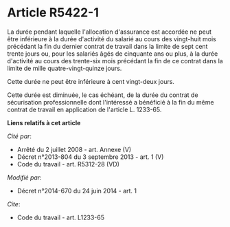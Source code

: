 # Article R5422-1

La durée pendant laquelle l'allocation d'assurance est accordée ne peut être inférieure à la durée d'activité du salarié au
cours des vingt-huit mois précédant la fin du dernier contrat de travail dans la limite de sept cent trente jours ou, pour
les salariés âgés de cinquante ans ou plus, à la durée d'activité au cours des trente-six mois précédant la fin de ce contrat
dans la limite de mille quatre-vingt-quinze jours. 

Cette durée ne peut être inférieure à cent vingt-deux jours. 

Cette durée est diminuée, le cas échéant, de la durée du contrat de sécurisation professionnelle dont l'intéressé a bénéficié
à la fin du même contrat de travail en application de l'article L. 1233-65.

**Liens relatifs à cet article**

_Cité par_:

  - Arrêté du 2 juillet 2008 - art. Annexe (V)
  - Décret n°2013-804 du 3 septembre 2013 - art. 1 (V)
  - Code du travail - art. R5312-28 (VD)

_Modifié par_:

  - Décret n°2014-670 du 24 juin 2014 - art. 1

_Cite_:

  - Code du travail - art. L1233-65
